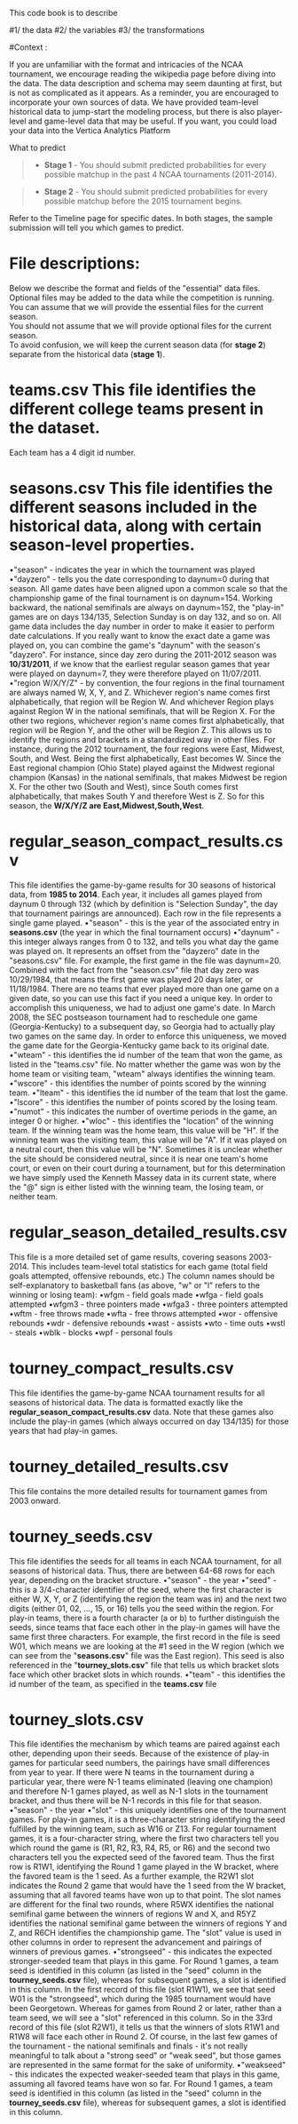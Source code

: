 
This code book is to describe 

#1/ the data
#2/ the variables
#3/ the transformations 

#Context :

If you are unfamiliar with the format and intricacies of the NCAA tournament, we encourage reading the wikipedia page before diving into the data.
The data description and schema may seem daunting at first, but is not as complicated as it appears.
As a reminder, you are encouraged to incorporate your own sources of data.
We have provided team-level historical data to jump-start the modeling process, but there is also player-level and game-level data that may be useful.
If you want, you could load your data into the Vertica Analytics Platform 

What to predict
> - **Stage 1** - You should submit predicted probabilities for every possible matchup in the past 4 NCAA tournaments (2011-2014).
 
> - **Stage 2** - You should submit predicted probabilities for every possible matchup before the 2015 tournament begins.

Refer to the Timeline page for specific dates.
In both stages, the sample submission will tell you which games to predict.


# <i class="icon-pencil"></i> File descriptions:
Below we describe the format and fields of the "essential" data files.  
Optional files may be added to the data while the competition is running.  
You can assume that we will provide the essential files for the current season.  
You should not assume that we will provide optional files for the current season.  
To avoid confusion, we will keep the current season data (for **stage 2**) separate from the historical data (**stage 1**).
 
# <i class="icon-file"></i> **teams.csv** This file identifies the different college teams present in the dataset.
Each team has a 4 digit id number.
# <i class="icon-file"></i> **seasons.csv** This file identifies the different seasons included in the historical data, along with certain season-level properties.
 •"season" - indicates the year in which the tournament was played
 •"dayzero" - tells you the date corresponding to daynum=0 during that season.
All game dates have been aligned upon a common scale so that the championship game of the final tournament is on daynum=154.
Working backward, the national semifinals are always on daynum=152,
the "play-in" games are on days 134/135,
Selection Sunday is on day 132,
and so on.
All game data includes the day number in order to make it easier to perform date calculations.
If you really want to know the exact date a game was played on, you can combine the game's "daynum" with the season's "dayzero".
For instance, since day zero during the 2011-2012 season was **10/31/2011**, if we know that the earliest regular season games that year were played on daynum=7, they were therefore played on 11/07/2011.
 •"region W/X/Y/Z" - by convention, the four regions in the final tournament are always named W, X, Y, and Z.
Whichever region's name comes first alphabetically, that region will be Region W.
And whichever Region plays against Region W in the national semifinals, that will be Region X.
For the other two regions, whichever region's name comes first alphabetically, that region will be Region Y, and the other will be Region Z.
This allows us to identify the regions and brackets in a standardized way in other files.
For instance, during the 2012 tournament, the four regions were East, Midwest, South, and West.
Being the first alphabetically, East becomes W.
Since the East regional champion (Ohio State) played against the Midwest regional champion (Kansas) in the national semifinals, that makes Midwest be region X.
For the other two (South and West), since South comes first alphabetically, that makes South Y and therefore West is Z.
So for this season, the **W/X/Y/Z are East,Midwest,South,West**.


# <i class="icon-file"></i> **regular_season_compact_results.csv**
This file identifies the game-by-game results for 30 seasons of historical data, from **1985 to 2014**.
Each year, it includes all games played from daynum 0 through 132 (which by definition is "Selection Sunday", the day that tournament pairings are announced).
Each row in the file represents a single game played.
 •"season" - this is the year of the associated entry in **seasons.csv** (the year in which the final tournament occurs)
 •"daynum" - this integer always ranges from 0 to 132, and tells you what day the game was played on.
It represents an offset from the "dayzero" date in the "seasons.csv" file.
For example, the first game in the file was daynum=20.
Combined with the fact from the "season.csv" file that day zero was 10/29/1984, that means the first game was played 20 days later, or 11/18/1984.
There are no teams that ever played more than one game on a given date, so you can use this fact if you need a unique key.
In order to accomplish this uniqueness, we had to adjust one game's date.
In March 2008, the SEC postseason tournament had to reschedule one game (Georgia-Kentucky) to a subsequent day, so Georgia had to actually play two games on the same day.
In order to enforce this uniqueness, we moved the game date for the Georgia-Kentucky game back to its original date.
 •"wteam" - this identifies the id number of the team that won the game, as listed in the "teams.csv" file.
No matter whether the game was won by the home team or visiting team, "wteam" always identifies the winning team.
 •"wscore" - this identifies the number of points scored by the winning team.
 •"lteam" - this identifies the id number of the team that lost the game.
 •"lscore" - this identifies the number of points scored by the losing team.
 •"numot" - this indicates the number of overtime periods in the game, an integer 0 or higher.
 •"wloc" - this identifies the "location" of the winning team.
If the winning team was the home team, this value will be "H".
If the winning team was the visiting team, this value will be "A".
If it was played on a neutral court, then this value will be "N".
Sometimes it is unclear whether the site should be considered neutral, since it is near one team's home court, or even on their court during a tournament, but for this determination we have simply used the Kenneth Massey data in its current state, where the "@" sign is either listed with the winning team, the losing team, or neither team.
 
# <i class="icon-file"></i> **regular_season_detailed_results.csv**
This file is a more detailed set of game results, covering seasons 2003-2014.
This includes team-level total statistics for each game (total field goals attempted, offensive rebounds, etc.)
The column names should be self-explanatory to basketball fans (as above, "w" or "l" refers to the winning or losing team):
 •wfgm - field goals made
 •wfga - field goals attempted
 •wfgm3 - three pointers made
 •wfga3 - three pointers attempted
 •wftm - free throws made
 •wfta - free throws attempted
 •wor - offensive rebounds
 •wdr - defensive rebounds
 •wast - assists
 •wto - time outs
 •wstl - steals
 •wblk - blocks
 •wpf - personal fouls
 
# <i class="icon-file"></i> **tourney_compact_results.csv**
This file identifies the game-by-game NCAA tournament results for all seasons of historical data.
The data is formatted exactly like the **regular_season_compact_results.csv** data.
Note that these games also include the play-in games (which always occurred on day 134/135) for those years that had play-in games.
# <i class="icon-file"></i> **tourney_detailed_results.csv**
This file contains the more detailed results for tournament games from 2003 onward.
# <i class="icon-file"></i> **tourney_seeds.csv**
This file identifies the seeds for all teams in each NCAA tournament, for all seasons of historical data.
Thus, there are between 64-68 rows for each year, depending on the bracket structure.
 •"season" - the year
 •"seed" - this is a 3/4-character identifier of the seed, where the first character is either W, X, Y, or Z (identifying the region the team was in) and the next two digits (either 01, 02, ..., 15, or 16) tells you the seed within the region.
For play-in teams, there is a fourth character (a or b) to further distinguish the seeds, since teams that face each other in the play-in games will have the same first three characters.
For example, the first record in the file is seed W01, which means we are looking at the #1 seed in the W region (which we can see from the "**seasons.csv**" file was the East region).
This seed is also referenced in the "**tourney_slots.csv**" file that tells us which bracket slots face which other bracket slots in which rounds.
 •"team" - this identifies the id number of the team, as specified in the **teams.csv** file
# <i class="icon-file"></i> **tourney_slots.csv**
This file identifies the mechanism by which teams are paired against each other, depending upon their seeds.
Because of the existence of play-in games for particular seed numbers, the pairings have small differences from year to year.
If there were N teams in the tournament during a particular year, there were N-1 teams eliminated (leaving one champion) and therefore N-1 games played, as well as N-1 slots in the tournament bracket, and thus there will be N-1 records in this file for that season.
 •"season" - the year
 •"slot" - this uniquely identifies one of the tournament games.
For play-in games, it is a three-character string identifying the seed fulfilled by the winning team, such as W16 or Z13.
For regular tournament games, it is a four-character string, where the first two characters tell you which round the game is (R1, R2, R3, R4, R5, or R6) and the second two characters tell you the expected seed of the favored team.
Thus the first row is R1W1, identifying the Round 1 game played in the W bracket, where the favored team is the 1 seed.
As a further example, the R2W1 slot indicates the Round 2 game that would have the 1 seed from the W bracket, assuming that all favored teams have won up to that point.
The slot names are different for the final two rounds, where R5WX identifies the national semifinal game between the winners of regions W and X, and R5YZ identifies the national semifinal game between the winners of regions Y and Z, and R6CH identifies the championship game.
The "slot" value is used in other columns in order to represent the advancement and pairings of winners of previous games.
 •"strongseed" - this indicates the expected stronger-seeded team that plays in this game.
For Round 1 games, a team seed is identified in this column (as listed in the "seed" column in the **tourney_seeds.csv** file), whereas for subsequent games, a slot is identified in this column.
In the first record of this file (slot R1W1), we see that seed W01 is the "strongseed", which during the 1985 tournament would have been Georgetown.
Whereas for games from Round 2 or later, rather than a team seed, we will see a "slot" referenced in this column.
So in the 33rd record of this file (slot R2W1), it tells us that the winners of slots R1W1 and R1W8 will face each other in Round 2.
Of course, in the last few games of the tournament - the national semifinals and finals - it's not really meaningful to talk about a "strong seed" or "weak seed", but those games are represented in the same format for the sake of uniformity.
 •"weakseed" - this indicates the expected weaker-seeded team that plays in this game, assuming all favored teams have won so far.
For Round 1 games, a team seed is identified in this column (as listed in the "seed" column in the **tourney_seeds.csv** file), whereas for subsequent games, a slot is identified in this column.
